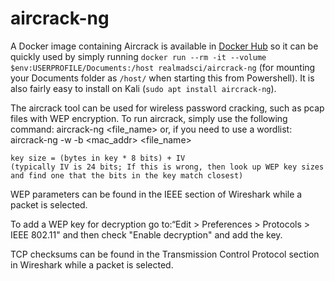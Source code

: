 # aircrack-ng

A Docker image containing Aircrack is available in [Docker Hub](https://hub.docker.com/r/realmadsci/aircrack-ng) so it can
be quickly used by simply running `docker run --rm -it --volume $env:USERPROFILE/Documents:/host realmadsci/aircrack-ng` (for mounting your Documents folder as `/host/` when starting this from Powershell).
It is also fairly easy to install on Kali (`sudo apt install aircrack-ng`).

The aircrack tool can be used for wireless password cracking, such as pcap files with WEP encryption.
To run aircrack, simply use the following command: aircrack-ng <file_name>
    or, if you need to use a wordlist: aircrack-ng -w <wordlist> -b <mac_addr> <file_name> 

    key size = (bytes in key * 8 bits) + IV
    (typically IV is 24 bits; If this is wrong, then look up WEP key sizes and find one that the bits in the key match closest)

WEP parameters can be found in the IEEE section of Wireshark while a packet is selected.

To add a WEP key for decryption go to:“Edit > Preferences > Protocols > IEEE 802.11" and then check "Enable decryption" and add the key.

TCP checksums can be found in the Transmission Control Protocol section in Wireshark while a packet is selected.